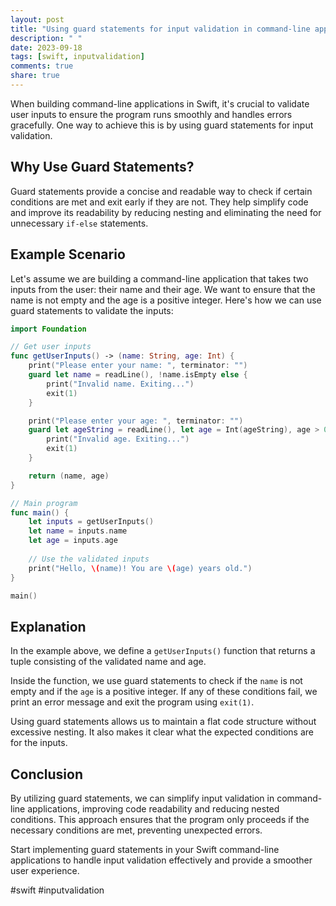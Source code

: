 ```yaml
---
layout: post
title: "Using guard statements for input validation in command-line applications in Swift"
description: " "
date: 2023-09-18
tags: [swift, inputvalidation]
comments: true
share: true
---
```


When building command-line applications in Swift, it's crucial to validate user inputs to ensure the program runs smoothly and handles errors gracefully. One way to achieve this is by using guard statements for input validation.

## Why Use Guard Statements?

Guard statements provide a concise and readable way to check if certain conditions are met and exit early if they are not. They help simplify code and improve its readability by reducing nesting and eliminating the need for unnecessary `if-else` statements.

## Example Scenario

Let's assume we are building a command-line application that takes two inputs from the user: their name and their age. We want to ensure that the name is not empty and the age is a positive integer. Here's how we can use guard statements to validate the inputs:

```swift
import Foundation

// Get user inputs
func getUserInputs() -> (name: String, age: Int) {
    print("Please enter your name: ", terminator: "")
    guard let name = readLine(), !name.isEmpty else {
        print("Invalid name. Exiting...")
        exit(1)
    }

    print("Please enter your age: ", terminator: "")
    guard let ageString = readLine(), let age = Int(ageString), age > 0 else {
        print("Invalid age. Exiting...")
        exit(1)
    }

    return (name, age)
}

// Main program
func main() {
    let inputs = getUserInputs()
    let name = inputs.name
    let age = inputs.age
    
    // Use the validated inputs
    print("Hello, \(name)! You are \(age) years old.")
}

main()
```

## Explanation

In the example above, we define a `getUserInputs()` function that returns a tuple consisting of the validated name and age. 

Inside the function, we use guard statements to check if the `name` is not empty and if the `age` is a positive integer. If any of these conditions fail, we print an error message and exit the program using `exit(1)`.

Using guard statements allows us to maintain a flat code structure without excessive nesting. It also makes it clear what the expected conditions are for the inputs.

## Conclusion

By utilizing guard statements, we can simplify input validation in command-line applications, improving code readability and reducing nested conditions. This approach ensures that the program only proceeds if the necessary conditions are met, preventing unexpected errors. 

Start implementing guard statements in your Swift command-line applications to handle input validation effectively and provide a smoother user experience.

#swift #inputvalidation